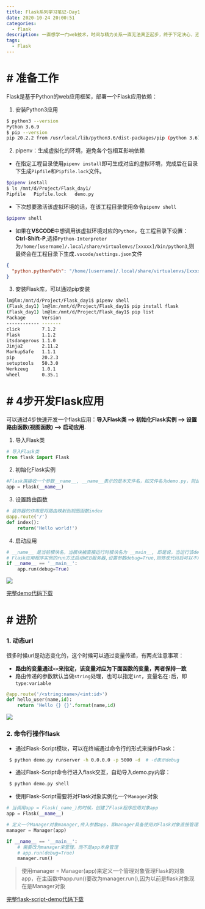 ```yaml
---
title: Flask系列学习笔记-Day1
date: 2020-10-24 20:00:51
categories: 
  - flask
description: 一直想学一门web技术，时间与精力关系一直无法真正起步，终于下定决心，还是开始行动起来，每天半小时时间学习总结。
tags: 
  - Flask
---
```


# # 准备工作

Flask是基于Python的web应用框架，部署一个Flask应用依赖：

1. 安装Python3应用

```bash
$ python3 --version
Python 3.6.9
$ pip --version
pip 20.2.2 from /usr/local/lib/python3.6/dist-packages/pip (python 3.6)
```

2. pipenv：生成虚拟化的环境，避免各个包相互影响依赖

- 在指定工程目录使用`pipenv install`即可生成对应的虚拟环境，完成后在目录下生成`Pipfile`和`Pipfile.lock`文件。

```bash
$pipenv install
$ ls /mnt/d/Project/Flask_day1/
Pipfile   Pipfile.lock   demo.py
```

- 下次想要激活该虚拟环境的话，在该工程目录使用命令`pipenv shell`

```bash
$pipenv shell
```

- 如果在**VSCODE**中想调用该虚拟环境对应的`Python`，在工程目录下设置：**Ctrl-Shift-P**,选择`Python-Interpreter`为`/home/[username]/.local/share/virtualenvs/[xxxxx]/bin/python3`,则最终会在工程目录下生成`.vscode/settings.json`文件

```json
{
  "python.pythonPath": "/home/[username]/.local/share/virtualenvs/[xxxx]/bin/python3"
}
```

3. 安装Flask库，可以通过pip安装

```bash
lm@lm:/mnt/d/Project/Flask_day1$ pipenv shell
(Flask_day1) lm@lm:/mnt/d/Project/Flask_day1$ pip install flask
(Flask_day1) lm@lm:/mnt/d/Project/Flask_day1$ pip list
Package      Version
------------ -------
click        7.1.2
Flask        1.1.2
itsdangerous 1.1.0
Jinja2       2.11.2
MarkupSafe   1.1.1
pip          20.2.3
setuptools   50.3.0
Werkzeug     1.0.1
wheel        0.35.1
```

# # 4步开发Flask应用

可以通过4步快速开发一个flask应用：**导入Flask类 --> 初始化Flask实例 --> 设置路由函数(视图函数) --> 启动应用**.

1. 导入Flask类

```python
# 导入Flask类
from flask import Flask
```

2. 初始化Flask实例

```python
#Flask类接收一个参数__name__, __name__表示的是本文件名，如文件名为demo.py，则此处的__name__最终被赋值为demo.py
app = Flask(__name__)
```

3. 设置路由函数

```python
# 装饰器的作用是将路由映射到视图函数index
@app.route('/')
def index():
    return('Hello world!')
```

4. 启动应用

```python
# __name__ 是当前模块名，当模块被直接运行时模块名为 __main__, 即是说，当运行该demo.py模块时，执行下面的命令
# Flask应用程序实例的run方法启动WEB服务器,设置参数debug=True,则修改代码后可以不用重新启动服务器做调试
if __name__ == '__main__':
    app.run(debug=True)
```

![](https://cdn.jsdelivr.net/gh/meixuhong/cdn/img/day1-1.jpg)

[完整demo代码下载](download/day1-demo.py)

# # 进阶

### 1. 动态url

很多时候url是动态变化的，这个时候可以通过变量传递，有两点注意事项：

- **路由的变量通过`<>`来指定，该变量对应为下面函数的变量，两者保持一致**
- 路由传递的参数默认当做`string`处理，也可以指定`int`，变量名在`:`后，即`type:variable`

```python
@app.route('/<string:name>/<int:id>')
def hello_user(name,id):
    return 'Hello {} {}'.format(name,id)
```

![](https://cdn.jsdelivr.net/gh/meixuhong/cdn/img/day1-2.jpg)

### 2. 命令行操作flask

- 通过Flask-Script模块，可以在终端通过命令行的形式来操作Flask：

```bash
 $ python demo.py runserver -h 0.0.0.0 -p 5000 -d  # -d表示debug
```

- 通过Flask-Script命令行进入flask交互，自动导入demo.py内容：
```bash
 $ python demo.py shell
```

- 使用Flask-Script需要将对Flask对象实例化一个`Manager`对象

```python
# 当调用app = Flask(_name_)的时候，创建了Flask程序应用对象app
app = Flask(__name__)

# 定义一个Manager对象manager,传入参数app，即manager具备使用对Flask对象直接管理功能
manager = Manager(app)

if __name__ == '__main__':
    # 需要改为manager来管理，而不是app本身管理
    # app.run(debug=True)
    manager.run()
```

> 使用manager = Manager(app)来定义一个管理对象管理Flask的对象app，在主函数中app.run()要改为manager.run(),因为以前是flask对象现在是Manager对象

[完整flask-script-demo代码下载](download/day1-demo-script.py)